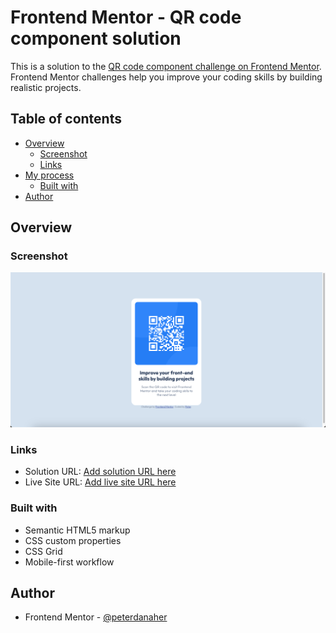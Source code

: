 # Frontend Mentor - QR code component solution

This is a solution to the [QR code component challenge on Frontend Mentor](https://www.frontendmentor.io/challenges/qr-code-component-iux_sIO_H). Frontend Mentor challenges help you improve your coding skills by building realistic projects. 

## Table of contents

- [Overview](#overview)
  - [Screenshot](#screenshot)
  - [Links](#links)
- [My process](#my-process)
  - [Built with](#built-with)
- [Author](#author)

## Overview

### Screenshot

![](./desktop-design-screenshot.png)

### Links

- Solution URL: [Add solution URL here](https://github.com/peterdanaher/qr-code-component-main)
- Live Site URL: [Add live site URL here](https://graceful-frangollo-4fa40b.netlify.app)

### Built with

- Semantic HTML5 markup
- CSS custom properties
- CSS Grid
- Mobile-first workflow

## Author

- Frontend Mentor - [@peterdanaher](https://www.frontendmentor.io/profile/peterdanaher)